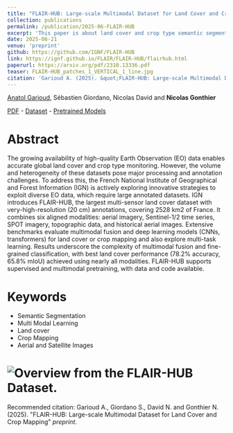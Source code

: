 ```yaml
---
title: "FLAIR-HUB: Large-scale Multimodal Dataset for Land Cover and Crop Mapping"
collection: publications
permalink: /publication/2025-06-FLAIR-HUB
excerpt: 'This paper is about land cover and crop type semantic segmentation and multi modalities fusion (very high resolution aerial image and satellite time series).'
date: 2025-06-21
venue: 'preprint'
github: https://github.com/IGNF/FLAIR-HUB
link: https://ignf.github.io/FLAIR/FLAIR-HUB/flairhub.html
paperurl: https://arxiv.org/pdf/2310.13336.pdf
teaser: FLAIR-HUB_patches_1_VERTICAL_1_line.jpg
citation: 'Garioud A. (2025). &quot;FLAIR-HUB: Large-scale Multimodal Dataset for Land Cover and Crop Mapping&quot; <i>preprint</i>.'
---
```


[Anatol Garioud](https://scholar.google.fr/citations?user=6c9QX2AAAAAJ&hl=fr), Sébastien Giordano, Nicolas David and **Nicolas Gonthier**

[PDF](https://arxiv.org/pdf/2506.07080.pdf) - [Dataset](https://huggingface.co/datasets/IGNF/FLAIR-HUB) - [Pretrained Models](https://huggingface.co/collections/IGNF/flair-models-684035e78bd5bff99199ff87)

Abstract
======

The growing availability of high-quality Earth Observation (EO) data enables accurate global land cover and crop type monitoring. However, the volume and heterogeneity of these datasets pose major processing and annotation challenges. To address this, the French National Institute of Geographical and Forest Information (IGN) is actively exploring innovative strategies to exploit diverse EO data, which require large annotated datasets. IGN introduces FLAIR-HUB, the largest multi-sensor land cover dataset with very-high-resolution (20 cm) annotations, covering 2528 km2 of France. It combines six aligned modalities: aerial imagery, Sentinel-1/2 time series, SPOT imagery, topographic data, and historical aerial images. Extensive benchmarks evaluate multimodal fusion and deep learning models (CNNs, transformers) for land cover or crop mapping and also explore multi-task learning. Results underscore the complexity of multimodal fusion and fine-grained classification, with best land cover performance (78.2% accuracy, 65.8% mIoU) achieved using nearly all modalities. FLAIR-HUB supports supervised and multimodal pretraining, with data and code available.

Keywords
======
* Semantic Segmentation
* Multi Modal Learning
* Land cover
* Crop Mapping
* Aerial and Satellite Images
  
# ![Overview from the FLAIR-HUB Dataset.](https://ngonthier.github.io/images/FLAIR-HUB_Overview_EN-W-COMPRESSED.png)

Recommended citation: Garioud A., Giordano S., David N. and Gonthier N. (2025). "FLAIR-HUB: Large-scale Multimodal Dataset for Land Cover and Crop Mapping" <i>preprint</i>.
